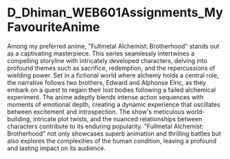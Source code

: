 # D_Dhiman_WEB601Assignments_MyFavouriteAnime

Among my preferred anime, "Fullmetal Alchemist: Brotherhood" stands out as a captivating masterpiece. This series seamlessly intertwines a compelling storyline with intricately developed characters, delving into profound themes such as sacrifice, redemption, and the repercussions of wielding power. Set in a fictional world where alchemy holds a central role, the narrative follows two brothers, Edward and Alphonse Elric, as they embark on a quest to regain their lost bodies following a failed alchemical experiment. The anime adeptly blends intense action sequences with moments of emotional depth, creating a dynamic experience that oscillates between excitement and introspection. The show's meticulous world-building, intricate plot twists, and the nuanced relationships between characters contribute to its enduring popularity. "Fullmetal Alchemist: Brotherhood" not only showcases superb animation and thrilling battles but also explores the complexities of the human condition, leaving a profound and lasting impact on its audience.
